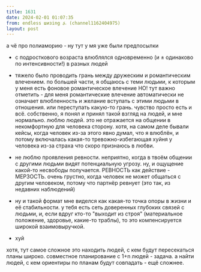 ```yaml
---
title: 1631
date: 2024-02-01 01:07:35
from: endless шизing ⍼ (channel1162404975)
layout: post
---
```


а чё про полиаморию - ну тут у мя уже были предпосылки

- с подросткового возраста влюблялся одновременно (и ± одинаково по интенсивности!) в разных людей

- тяжело было проводить грань между дружеским и романтическим влечением. по большей части, я общаюсь с теми людьми, к которым у меня есть фоновое романтическое влечение
НО! тут важно отметить - для меня романтические влечение автоматически не означает влюбленность и желание вступать с этими людьми в отношения. или переступать какую-то грань. чувство просто есть и всё.
собственно, я понял и принял такой взгляд на людей, и мне нормально. люблю людей. это не отражается на общении в некомфортную для человека сторону.
хотя, на самом деле бывали кейсы, когда человек из-за этого явно думал, что я влюблён, и потому включалась какая-то тревожно-избегающая хуйня у человека из-за страха что скоро признаюсь в любви.

- не люблю проявления ревности. неприятно, когда в твоём общении с другими людьми видят потенциальную угрозу.
ну, и ощущение какой-то несвободы получается.
РЕВНОСТЬ как действие - МЕРЗОСТЬ. очень грустно, когда человек не может общаться с другим человеком, потому что партнёр ревнует
(это так, из недавних наблюдений)

- ну и такой формат мне виделся как какая-то точка опоры в жизни и её стабильности. у тебя есть сеть доверенных глубоких связей с людьми, и, если вдруг кто-то "выходит из строя" (материальное положение, здоровье, какие-то траблы), то это компенсируется широкой взаимовыручкой.

- хуй


хотя, тут самое сложное это находить людей, с кем будут пересекаться планы широко. совместное планирование с 1+n людей - задача. а найти людей, с кем ориентиры по планам будут совпадать - ещё сложнее.
